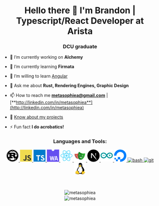 <h1 align="center">Hello there 👋 I'm Brandon | Typescript/React Developer at Arista</h1>
<h3 align="center">DCU graduate</h3>

- 🔭 I’m currently working on **Alchemy**

- 🌱 I’m currently learning **Firmata**

- 🤝 I’m willing to learn [Angular](https://github.com/angular/angular)

- 💬 Ask me about **Rust, Rendering Engines, Graphic Design**

- 📫 How to reach me [**metasophiea@gmail.com**](mailto:metasophiea@gmail.com) | [**http://linkedin.com/in/metasophiea**](http://linkedin.com/in/metasophiea)

- 📄 [Know about my projects](https://metasophiea.com)
 
- ⚡ Fun fact **I do acrobatics!**

<h3 align="center">Languages and Tools:</h3>
<p align="center">
  <a href="https://www.rust-lang.org" target="_blank" rel="noreferrer"> 
    <img src="https://raw.githubusercontent.com/devicons/devicon/master/icons/rust/rust-original.svg" alt="rust" width="40" height="40"/> 
  </a>
  <a href="https://www.w3schools.com/js/" target="_blank" rel="noreferrer"> 
    <img src="https://raw.githubusercontent.com/devicons/devicon/master/icons/javascript/javascript-original.svg" alt="javascript" width="40" height="40"/> 
  </a>
  <a href="https://www.typescriptlang.org" target="_blank" rel="noreferrer"> 
    <img src="https://raw.githubusercontent.com/devicons/devicon/master/icons/typescript/typescript-original.svg" alt="typescript" width="40" height="40"/> 
  </a>
  <a href="https://webassembly.org" target="_blank" rel="noreferrer"> 
    <img src="https://raw.githubusercontent.com/devicons/devicon/master/icons/wasm/wasm-original.svg" alt="wasm" width="40" height="40"/> 
  </a>
  <a href="https://react.dev" target="_blank" rel="noreferrer"> 
    <img src="https://raw.githubusercontent.com/devicons/devicon/master/icons/react/react-original.svg" alt="react" width="40" height="40"/> 
  </a>
  <a href="https://playwright.dev" target="_blank" rel="noreferrer"> 
    <img src="https://raw.githubusercontent.com/devicons/devicon/master/icons/playwright/playwright-original.svg" alt="playwright" width="40" height="40"/> 
  </a>
  <a href="https://nextjs.org" target="_blank" rel="noreferrer"> 
    <img src="https://raw.githubusercontent.com/devicons/devicon/master/icons/nextjs/nextjs-original.svg" alt="nextjs" width="40" height="40"/> 
  </a>
  <a href="http://arduino.cc/" target="_blank" rel="noreferrer"> 
    <img src="https://raw.githubusercontent.com/devicons/devicon/master/icons/arduino/arduino-original.svg" alt="arduino" width="40" height="40"/> 
  </a> 
  <a href="https://www.digitalocean.com" target="_blank" rel="noreferrer"> 
    <img src="https://raw.githubusercontent.com/devicons/devicon/master/icons/digitalocean/digitalocean-original.svg" alt="digitalocean" width="40" height="40"/> 
  </a> 
  <a href="https://www.gnu.org/software/bash/" target="_blank" rel="noreferrer"> 
    <img src="https://www.vectorlogo.zone/logos/gnu_bash/gnu_bash-icon.svg" alt="bash" width="40" height="40"/> 
  </a> 
  <a href="https://git-scm.com/" target="_blank" rel="noreferrer"> 
    <img src="https://www.vectorlogo.zone/logos/git-scm/git-scm-icon.svg" alt="git" width="40" height="40"/> 
  </a> 
  <a href="https://www.linux.org/" target="_blank" rel="noreferrer"> 
    <img src="https://raw.githubusercontent.com/devicons/devicon/master/icons/linux/linux-original.svg" alt="linux" width="40" height="40"/> 
  </a> 
</p>

&nbsp;

<div align="center">
    <img align="center" src="https://github-readme-stats.vercel.app/api/top-langs/?username=metasophiea&layout=compact&langs_count=10&theme=dark" alt="metasophiea" />
</div>

<div align="center">
    <img align="center" src="https://github-readme-stats.vercel.app/api?username=metasophiea&show_icons=true&theme=dark&locale=en" alt="metasophiea" />
</div>
